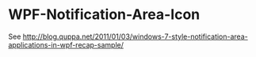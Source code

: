 WPF-Notification-Area-Icon
==========================
See http://blog.quppa.net/2011/01/03/windows-7-style-notification-area-applications-in-wpf-recap-sample/